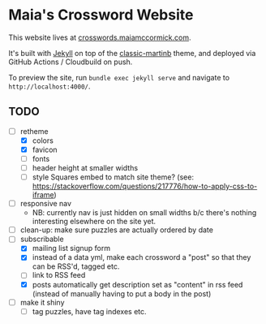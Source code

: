 # Maia's Crossword Website

This website lives at [crosswords.maiamccormick.com](https://crosswords.maiamccormick.com/).

It's built with [Jekyll](https://jekyllrb.com/) on top of the [classic-martinb](https://github.com/martinbjeldbak/classic-martinb) theme, and deployed via GitHub Actions / Cloudbuild on push.

To preview the site, run `bundle exec jekyll serve` and navigate to `http://localhost:4000/`.

## TODO
- [ ] retheme
	- [x] colors
	- [x] favicon
	- [ ] fonts
	- [ ] header height at smaller widths
	- [ ] style Squares embed to match site theme? (see: https://stackoverflow.com/questions/217776/how-to-apply-css-to-iframe)
- [ ] responsive nav
	- NB: currently nav is just hidden on small widths b/c there's nothing interesting elsewhere on the site yet.
- [ ] clean-up: make sure puzzles are actually ordered by date
- [ ] subscribable
	- [x] mailing list signup form
	- [x] instead of a data yml, make each crossword a "post" so that they can be RSS'd, tagged etc.
	- [ ] link to RSS feed
	- [x] posts automatically get description set as "content" in rss feed (instead of manually having to put a body in the post)
- [ ] make it shiny
	- [ ] tag puzzles, have tag indexes etc.

